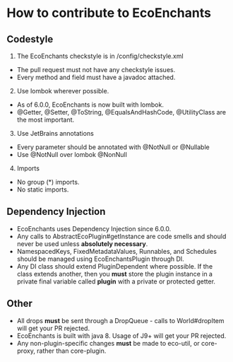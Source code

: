 # How to contribute to EcoEnchants

## Codestyle

1. The EcoEnchants checkstyle is in /config/checkstyle.xml

- The pull request must not have any checkstyle issues.
- Every method and field must have a javadoc attached.

2. Use lombok wherever possible.

- As of 6.0.0, EcoEnchants is now built with lombok.
- @Getter, @Setter, @ToString, @EqualsAndHashCode, @UtilityClass are the most important.

3. Use JetBrains annotations

- Every parameter should be annotated with @NotNull or @Nullable
- Use @NotNull over lombok @NonNull

4. Imports

- No group (*) imports.
- No static imports.

## Dependency Injection

- EcoEnchants uses Dependency Injection since 6.0.0.
- Any calls to AbstractEcoPlugin#getInstance are code smells and should never be used unless **absolutely necessary**.
- NamespacedKeys, FixedMetadataValues, Runnables, and Schedules should be managed using EcoEnchantsPlugin through DI.
- Any DI class should extend PluginDependent where possible. If the class extends another, then you **must** store the
  plugin instance in a private final variable called **plugin** with a private or protected getter.

## Other

- All drops **must** be sent through a DropQueue - calls to World#dropItem will get your PR rejected.
- EcoEnchants is built with java 8. Usage of J9+ will get your PR rejected.
- Any non-plugin-specific changes **must** be made to eco-util, or core-proxy, rather than core-plugin.
